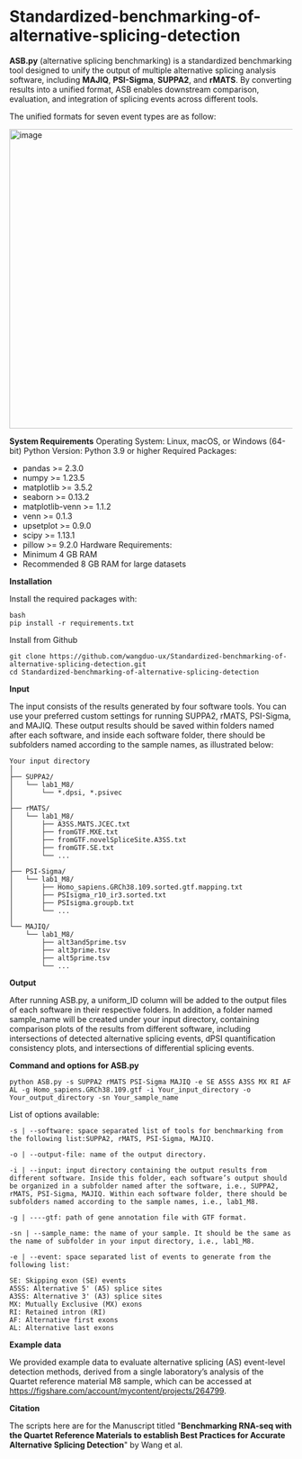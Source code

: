 # Standardized-benchmarking-of-alternative-splicing-detection

**ASB.py** (alternative splicing benchmarking) is a standardized benchmarking tool designed to unify the output of multiple alternative splicing analysis software, including **MAJIQ**, **PSI-Sigma**, **SUPPA2**, and **rMATS**. By converting results into a unified format, ASB enables downstream comparison, evaluation, and integration of splicing events across different tools.

The unified formats for seven event types are as follow:

<img width="865" height="532" alt="image" src="https://github.com/user-attachments/assets/9d7ad677-f0f2-43e2-8b92-b7dde4d4cafb" />

**System Requirements**
Operating System: Linux, macOS, or Windows (64-bit)
Python Version: Python 3.9 or higher
Required Packages:
  - pandas >= 2.3.0
  - numpy >= 1.23.5
  - matplotlib >= 3.5.2
  - seaborn >= 0.13.2
  - matplotlib-venn >= 1.1.2
  - venn >= 0.1.3
  - upsetplot >= 0.9.0
  - scipy >= 1.13.1
  - pillow >= 9.2.0
Hardware Requirements:
  - Minimum 4 GB RAM
  - Recommended 8 GB RAM for large datasets


**Installation**

Install the required packages with:
```
bash
pip install -r requirements.txt
```
Install from Github
```
git clone https://github.com/wangduo-ux/Standardized-benchmarking-of-alternative-splicing-detection.git
cd Standardized-benchmarking-of-alternative-splicing-detection
```

**Input**

The input consists of the results generated by four software tools. You can use your preferred custom settings for running SUPPA2, rMATS, PSI-Sigma, and MAJIQ. These output results should be saved within folders named after each software, and inside each software folder, there should be subfolders named according to the sample names, as illustrated below:

```
Your input directory
│
├── SUPPA2/
│   └── lab1_M8/
│       └── *.dpsi, *.psivec
│
├── rMATS/
│   └── lab1_M8/
│       ├── A3SS.MATS.JCEC.txt
│       ├── fromGTF.MXE.txt
│       ├── fromGTF.novelSpliceSite.A3SS.txt
│       ├── fromGTF.SE.txt
│       └── ...
│
├── PSI-Sigma/
│   └── lab1_M8/
│       ├── Homo_sapiens.GRCh38.109.sorted.gtf.mapping.txt
│       ├── PSIsigma_r10_ir3.sorted.txt
│       ├── PSIsigma.groupb.txt
│       └── ...
│
└── MAJIQ/
    └── lab1_M8/
        ├── alt3and5prime.tsv
        ├── alt3prime.tsv
        ├── alt5prime.tsv
        └── ...
```

**Output**

After running ASB.py, a uniform_ID column will be added to the output files of each software in their respective folders. 
In addition, a folder named sample_name will be created under your input directory, containing comparison plots of the results from different software, including intersections of detected alternative splicing events, dPSI quantification consistency plots, and intersections of differential splicing events.

**Command and options for ASB.py**
```
python ASB.py -s SUPPA2 rMATS PSI-Sigma MAJIQ -e SE A5SS A3SS MX RI AF AL -g Homo_sapiens.GRCh38.109.gtf -i Your_input_directory -o Your_output_directory -sn Your_sample_name
```
List of options available:
```
-s | --software: space separated list of tools for benchmarking from the following list:SUPPA2, rMATS, PSI-Sigma, MAJIQ.

-o | --output-file: name of the output directory.

-i | --input: input directory containing the output results from different software. Inside this folder, each software’s output should be organized in a subfolder named after the software, i.e., SUPPA2, rMATS, PSI-Sigma, MAJIQ. Within each software folder, there should be subfolders named according to the sample names, i.e., lab1_M8.

-g | ----gtf: path of gene annotation file with GTF format.

-sn | --sample_name: the name of your sample. It should be the same as the name of subfolder in your input directory, i.e., lab1_M8.

-e | --event: space separated list of events to generate from the following list:

SE: Skipping exon (SE) events
A5SS: Alternative 5' (A5) splice sites
A3SS: Alternative 3' (A3) splice sites
MX: Mutually Exclusive (MX) exons
RI: Retained intron (RI)
AF: Alternative first exons
AL: Alternative last exons
```
**Example data**

We provided example data to evaluate alternative splicing (AS) event-level detection methods, derived from a single laboratory’s analysis of the Quartet reference material M8 sample, which can be accessed at https://figshare.com/account/mycontent/projects/264799.

**Citation**

The scripts here are for the Manuscript titled "**Benchmarking RNA-seq with the Quartet Reference Materials to establish Best Practices for Accurate Alternative Splicing Detection**" by Wang et al.
